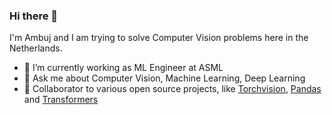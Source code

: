
### Hi there 👋

I'm Ambuj and I am trying to solve Computer Vision problems here in the Netherlands.

- 🔭 I’m currently working as ML Engineer at ASML
- 💬 Ask me about Computer Vision, Machine Learning, Deep Learning
- 👯 Collaborator to various open source projects, like [Torchvision](https://github.com/pytorch/vision), [Pandas](https://github.com/pandas-dev/pandas) and [Transformers](https://github.com/huggingface/transformers)
